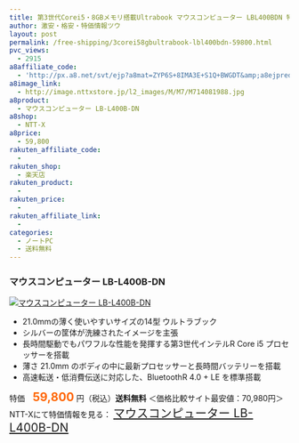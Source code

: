 ```yaml
---
title: 第3世代Corei5・8GBメモリ搭載Ultrabook マウスコンピューター LBL400BDN 特価59,800円！送料無料！
author: 激安・格安・特価情報ツウ
layout: post
permalink: /free-shipping/3corei58gbultrabook-lbl400bdn-59800.html
pvc_views:
  - 2915
a8affiliate_code:
  - 'http://px.a8.net/svt/ejp?a8mat=ZYP6S+8IMA3E+S1Q+BWGDT&amp;a8ejpredirect=http://nttxstore.jp/_II_M714081988'
a8image_link:
  - http://image.nttxstore.jp/l2_images/M/M7/M714081988.jpg
a8product:
  - マウスコンピューター LB-L400B-DN
a8shop:
  - NTT-X
a8price:
  - 59,800
rakuten_affiliate_code:
  - 
rakuten_shop:
  - 楽天店
rakuten_product:
  - 
rakuten_price:
  - 
rakuten_affiliate_link:
  - 
categories:
  - ノートPC
  - 送料無料
---
```

### マウスコンピューター LB-L400B-DN

<div class="img-bg2 img_L">
  <a title="マウスコンピューター LB-L400B-DN" href="http://px.a8.net/svt/ejp?a8mat=ZYP6S+8IMA3E+S1Q+BWGDT&a8ejpredirect=http://nttxstore.jp/_II_M714081988" target="_blank"><img src="http://i2.wp.com/image.nttxstore.jp/l2_images/M/M7/M714081988.jpg?resize=120%2C120" border="0" alt="マウスコンピューター LB-L400B-DN" style="border: 0pt none;" data-recalc-dims="1" /></a>
</div>

<!--more-->

  * 21.0mmの薄く使いやすいサイズの14型 ウルトラブック
  * シルバーの筐体が洗練されたイメージを主張
  * 長時間駆動でもパワフルな性能を発揮する第3世代インテルR Core i5 プロセッサーを搭載
  * 薄さ 21.0mm のボディの中に最新プロセッサーと長時間バッテリーを搭載
  * 高速転送・低消費伝送に対応した、BluetoothR 4.0 + LE を標準搭載

特価　<span style="color: #ff6600; font-size: 150%;"><strong>59,800</strong></span> 円（税込）**送料無料** ＜価格比較サイト最安値：70,980円＞  
NTT-Xにて特価情報を見る： <span style="font-size: 150%;"><a href="http://px.a8.net/svt/ejp?a8mat=ZYP6S+8IMA3E+S1Q+BWGDT&a8ejpredirect=http://nttxstore.jp/_II_M714081988" target="_blank">マウスコンピューター LB-L400B-DN</a></span>